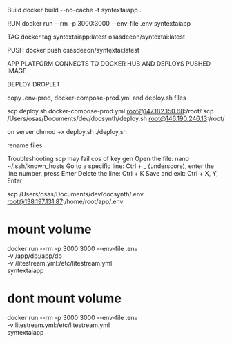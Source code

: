 Build docker build --no-cache -t syntextaiapp .

RUN docker run --rm -p 3000:3000 --env-file .env syntextaiapp

TAG docker tag syntextaiapp:latest osasdeeon/syntextai:latest

PUSH docker push osasdeeon/syntextai:latest

APP PLATFORM CONNECTS TO DOCKER HUB AND DEPLOYS PUSHED IMAGE

DEPLOY DROPLET 

copy .env-prod, docker-compose-prod.yml and deploy.sh files

scp deploy.sh docker-compose-prod.yml root@147.182.150.68:/root/ 
scp /Users/osas/Documents/dev/docsynth/deploy.sh root@146.190.246.13:/root/

on server chmod +x deploy.sh
 ./deploy.sh

rename files

Troubleshooting scp may fail cos of key gen 
Open the file: nano ~/.ssh/known_hosts 
Go to a specific line: Ctrl + _ (underscore), 
enter the line number, 
press Enter 
Delete the line: Ctrl + K
 Save and exit: Ctrl + X, Y, Enter


scp /Users/osas/Documents/dev/docsynth/.env root@138.197.131.87:/home/root/app/.env



# mount volume
docker run --rm -p 3000:3000 --env-file .env \
  -v /app/db:/app/db \
  -v /litestream.yml:/etc/litestream.yml \
  syntextaiapp

# dont mount volume
docker run --rm -p 3000:3000 --env-file .env \
  -v litestream.yml:/etc/litestream.yml \
  syntextaiapp
